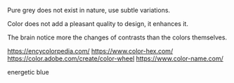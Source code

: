 Pure grey does not exist in nature, use subtle variations.

Color does not add a pleasant quality to design, it enhances it.

The brain notice more the changes of contrasts than the colors themselves.



https://encycolorpedia.com/
 https://www.color-hex.com/
 https://color.adobe.com/create/color-wheel
 https://www.color-name.com/

 energetic blue